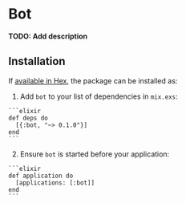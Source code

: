 # Bot

**TODO: Add description**

## Installation

If [available in Hex](https://hex.pm/docs/publish), the package can be installed as:

  1. Add `bot` to your list of dependencies in `mix.exs`:

    ```elixir
    def deps do
      [{:bot, "~> 0.1.0"}]
    end
    ```

  2. Ensure `bot` is started before your application:

    ```elixir
    def application do
      [applications: [:bot]]
    end
    ```

